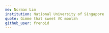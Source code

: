 ```yaml
---
me: Norman Lim
institution: National University of Singapore 
quote: Gimme that sweet VC moolah 
github_user: frenoid 
---
```

